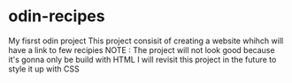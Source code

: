 # odin-recipes

My fisrst odin project 
This project consisit of creating a website whihch will have a link to few recipies 
NOTE : The project will not look good because it's gonna only be build with HTML
I will revisit this project in the future to style it up with CSS 
